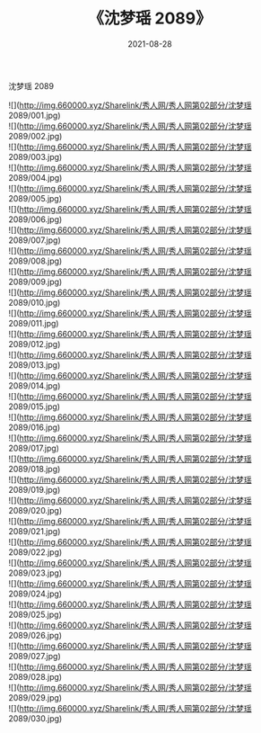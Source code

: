 ﻿---
layout: post
title:  《沈梦瑶 2089》
date:   2021-08-28
img: http://img.660000.xyz/Sharelink/秀人网/秀人网第02部分/沈梦瑶 2089/000.jpg
categories: [美女, 清纯, 唯美]
---

沈梦瑶 2089

  ![](http://img.660000.xyz/Sharelink/秀人网/秀人网第02部分/沈梦瑶 2089/001.jpg) <br> ![](http://img.660000.xyz/Sharelink/秀人网/秀人网第02部分/沈梦瑶 2089/002.jpg) <br> ![](http://img.660000.xyz/Sharelink/秀人网/秀人网第02部分/沈梦瑶 2089/003.jpg) <br> ![](http://img.660000.xyz/Sharelink/秀人网/秀人网第02部分/沈梦瑶 2089/004.jpg) <br> ![](http://img.660000.xyz/Sharelink/秀人网/秀人网第02部分/沈梦瑶 2089/005.jpg) <br> ![](http://img.660000.xyz/Sharelink/秀人网/秀人网第02部分/沈梦瑶 2089/006.jpg) <br> ![](http://img.660000.xyz/Sharelink/秀人网/秀人网第02部分/沈梦瑶 2089/007.jpg) <br> ![](http://img.660000.xyz/Sharelink/秀人网/秀人网第02部分/沈梦瑶 2089/008.jpg) <br> ![](http://img.660000.xyz/Sharelink/秀人网/秀人网第02部分/沈梦瑶 2089/009.jpg) <br> ![](http://img.660000.xyz/Sharelink/秀人网/秀人网第02部分/沈梦瑶 2089/010.jpg) <br> ![](http://img.660000.xyz/Sharelink/秀人网/秀人网第02部分/沈梦瑶 2089/011.jpg) <br> ![](http://img.660000.xyz/Sharelink/秀人网/秀人网第02部分/沈梦瑶 2089/012.jpg) <br> ![](http://img.660000.xyz/Sharelink/秀人网/秀人网第02部分/沈梦瑶 2089/013.jpg) <br> ![](http://img.660000.xyz/Sharelink/秀人网/秀人网第02部分/沈梦瑶 2089/014.jpg) <br> ![](http://img.660000.xyz/Sharelink/秀人网/秀人网第02部分/沈梦瑶 2089/015.jpg) <br> ![](http://img.660000.xyz/Sharelink/秀人网/秀人网第02部分/沈梦瑶 2089/016.jpg) <br> ![](http://img.660000.xyz/Sharelink/秀人网/秀人网第02部分/沈梦瑶 2089/017.jpg) <br> ![](http://img.660000.xyz/Sharelink/秀人网/秀人网第02部分/沈梦瑶 2089/018.jpg) <br> ![](http://img.660000.xyz/Sharelink/秀人网/秀人网第02部分/沈梦瑶 2089/019.jpg) <br> ![](http://img.660000.xyz/Sharelink/秀人网/秀人网第02部分/沈梦瑶 2089/020.jpg) <br> ![](http://img.660000.xyz/Sharelink/秀人网/秀人网第02部分/沈梦瑶 2089/021.jpg) <br> ![](http://img.660000.xyz/Sharelink/秀人网/秀人网第02部分/沈梦瑶 2089/022.jpg) <br> ![](http://img.660000.xyz/Sharelink/秀人网/秀人网第02部分/沈梦瑶 2089/023.jpg) <br> ![](http://img.660000.xyz/Sharelink/秀人网/秀人网第02部分/沈梦瑶 2089/024.jpg) <br> ![](http://img.660000.xyz/Sharelink/秀人网/秀人网第02部分/沈梦瑶 2089/025.jpg) <br> ![](http://img.660000.xyz/Sharelink/秀人网/秀人网第02部分/沈梦瑶 2089/026.jpg) <br> ![](http://img.660000.xyz/Sharelink/秀人网/秀人网第02部分/沈梦瑶 2089/027.jpg) <br> ![](http://img.660000.xyz/Sharelink/秀人网/秀人网第02部分/沈梦瑶 2089/028.jpg) <br> ![](http://img.660000.xyz/Sharelink/秀人网/秀人网第02部分/沈梦瑶 2089/029.jpg) <br> ![](http://img.660000.xyz/Sharelink/秀人网/秀人网第02部分/沈梦瑶 2089/030.jpg) <br>